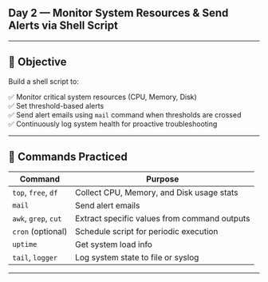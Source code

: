 ## Day 2 — Monitor System Resources & Send Alerts via Shell Script

---

## 🎯 Objective

Build a shell script to:

✅ Monitor critical system resources (CPU, Memory, Disk)  
✅ Set threshold-based alerts  
✅ Send alert emails using `mail` command when thresholds are crossed  
✅ Continuously log system health for proactive troubleshooting  

---

## 📌 Commands Practiced

| Command              | Purpose                                              |
|----------------------|------------------------------------------------------|
| `top`, `free`, `df`  | Collect CPU, Memory, and Disk usage stats            |
| `mail`               | Send alert emails                                    |
| `awk`, `grep`, `cut` | Extract specific values from command outputs         |
| `cron` (optional)    | Schedule script for periodic execution               |
| `uptime`             | Get system load info                                 |
| `tail`, `logger`     | Log system state to file or syslog                   |

---


